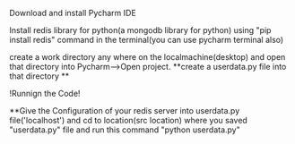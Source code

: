 Download and install Pycharm IDE

Install redis library for python(a mongodb library for python) using "pip install redis" command in the terminal(you can use pycharm terminal also)

create a work directory any where on the localmachine(desktop) and open that directory into Pycharm-->Open project. **create a userdata.py file into that directory **

!Runnign the Code!

**Give the Configuration of your redis server into userdata.py file('localhost') and cd to location(src location) where you saved "userdata.py" file and run this command "python userdata.py"

